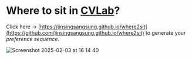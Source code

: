 # Where to sit in [CVLab](http://cvlab.postech.ac.kr/lab/index.php)?

Click here -> [https://jinsingsangsung.github.io/where2sit](https://github.com/jinsingsangsung.github.io/where2sit) to generate your *preference sequence*.


![Screenshot 2025-02-03 at 16 14 40](https://github.com/user-attachments/assets/abbc5e70-2667-4735-93d9-2727972f0b85)

